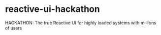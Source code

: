 # reactive-ui-hackathon
HACKATHON: The true Reactive UI for highly loaded systems with millions of users 
